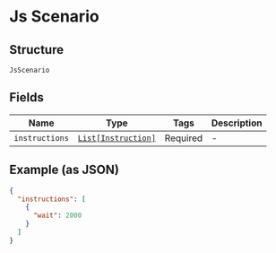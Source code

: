 
# Js Scenario

## Structure

`JsScenario`

## Fields

| Name | Type | Tags | Description |
|  --- | --- | --- | --- |
| `instructions` | [`List[Instruction]`](../../doc/models/instruction.md) | Required | - |

## Example (as JSON)

```json
{
  "instructions": [
    {
      "wait": 2000
    }
  ]
}
```

